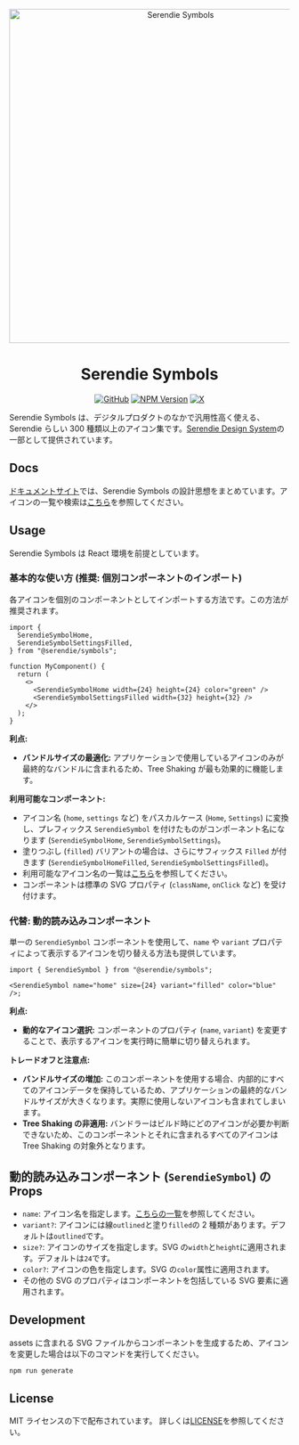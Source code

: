 <p align='center'>
  <picture>
    <source srcset='https://github.com/user-attachments/assets/32affc17-886d-4306-8223-31b793e33e82' media="(prefers-color-scheme: dark)" width='600px'/>
    <img src='https://github.com/user-attachments/assets/0dbd3005-c4a6-4a0e-8133-8ff5a3018380' alt="Serendie Symbols" title="Serendie Symbols" width='600px'/>
  </picture>
</p>

<h1 align='center'>Serendie Symbols</h1>

<div align='center'>
  
[![GitHub](https://img.shields.io/github/license/serendie/serendie-symbols?style=flat)](https://github.com/serendie/serendie-symbols/blob/main/LICENSE)
[![NPM Version](https://img.shields.io/npm/v/%40serendie%2Fsymbols)](https://www.npmjs.com/package/@serendie/symbols)
[![X](https://img.shields.io/twitter/follow/SerendieDesign)](https://x.com/SerendieDesign/)

</div>

Serendie Symbols は、デジタルプロダクトのなかで汎用性高く使える、Serendie らしい 300 種類以上のアイコン集です。[Serendie Design System](https://serendie.design/)の一部として提供されています。

## Docs

[ドキュメントサイト](https://serendie.design/foundations/icon/)では、Serendie Symbols の設計思想をまとめています。アイコンの一覧や検索は[こちら](https://serendie.design/foundations/icon-list/)を参照してください。

## Usage

Serendie Symbols は React 環境を前提としています。

### 基本的な使い方 (推奨: 個別コンポーネントのインポート)

各アイコンを個別のコンポーネントとしてインポートする方法です。この方法が推奨されます。

```tsx
import {
  SerendieSymbolHome,
  SerendieSymbolSettingsFilled,
} from "@serendie/symbols";

function MyComponent() {
  return (
    <>
      <SerendieSymbolHome width={24} height={24} color="green" />
      <SerendieSymbolSettingsFilled width={32} height={32} />
    </>
  );
}
```

**利点:**

- **バンドルサイズの最適化:** アプリケーションで使用しているアイコンのみが最終的なバンドルに含まれるため、Tree Shaking が最も効果的に機能します。

**利用可能なコンポーネント:**

- アイコン名 (`home`, `settings` など) をパスカルケース (`Home`, `Settings`) に変換し、プレフィックス `SerendieSymbol` を付けたものがコンポーネント名になります (`SerendieSymbolHome`, `SerendieSymbolSettings`)。
- 塗りつぶし (`filled`) バリアントの場合は、さらにサフィックス `Filled` が付きます (`SerendieSymbolHomeFilled`, `SerendieSymbolSettingsFilled`)。
- 利用可能なアイコン名の一覧は[こちら](https://serendie.design/foundations/icon-list/)を参照してください。
- コンポーネントは標準の SVG プロパティ (`className`, `onClick` など) を受け付けます。

### 代替: 動的読み込みコンポーネント

単一の `SerendieSymbol` コンポーネントを使用して、`name` や `variant` プロパティによって表示するアイコンを切り替える方法も提供しています。

```tsx
import { SerendieSymbol } from "@serendie/symbols";

<SerendieSymbol name="home" size={24} variant="filled" color="blue" />;
```

**利点:**

- **動的なアイコン選択:** コンポーネントのプロパティ (`name`, `variant`) を変更することで、表示するアイコンを実行時に簡単に切り替えられます。

**トレードオフと注意点:**

- **バンドルサイズの増加:** このコンポーネントを使用する場合、内部的にすべてのアイコンデータを保持しているため、アプリケーションの最終的なバンドルサイズが大きくなります。実際に使用しないアイコンも含まれてしまいます。
- **Tree Shaking の非適用:** バンドラーはビルド時にどのアイコンが必要か判断できないため、このコンポーネントとそれに含まれるすべてのアイコンは Tree Shaking の対象外となります。

## 動的読み込みコンポーネント (`SerendieSymbol`) の Props

- `name`: アイコン名を指定します。[こちらの一覧](https://serendie.design/foundations/icon-list/)を参照してください。
- `variant?`: アイコンには線`outlined`と塗り`filled`の 2 種類があります。デフォルトは`outlined`です。
- `size?`: アイコンのサイズを指定します。SVG の`width`と`height`に適用されます。デフォルトは`24`です。
- `color?`: アイコンの色を指定します。SVG の`color`属性に適用されます。
- その他の SVG のプロパティはコンポーネントを包括している SVG 要素に適用されます。

## Development

assets に含まれる SVG ファイルからコンポーネントを生成するため、アイコンを変更した場合は以下のコマンドを実行してください。

```bash
npm run generate
```

## License

MIT ライセンスの下で配布されています。 詳しくは[LICENSE](/LICENSE)を参照してください。
